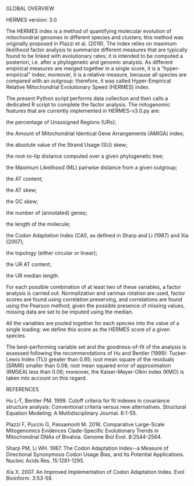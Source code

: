 GLOBAL OVERVIEW

HERMES version: 3.0

The HERMES index is a method of quantifying molecular evolution of mitochondrial genomes
in different species and clusters; this method was originally proposed in Plazzi et al.
(2016). The index relies on maximum likelihood factor analysis to summarize different measures
that are typically found to be linked with evolutionary rates; it is intended to be computed
a posteriori, i.e. after a phylogenetic and genomic analysis. As different empirical measures
are merged together in a single score, it is a “hyper-empirical” index; moreover, it is a
relative measure, because all species are compared with an outgroup: therefore, it was called
Hyper-Empirical Relative Mitochondrial Evolutionary Speed (HERMES) index.

The present Python script performs data collection and then calls a dedicated R script to
complete the factor analysis. The mitogenomic features that are currently implemented in
HERMES-v3.0.py are:

the percentage of Unassigned Regions (URs);

the Amount of Mitochondrial Identical Gene Arrangements (AMIGA) index;

the absolute value of the Strand Usage (SU) skew;

the root-to-tip distance computed over a given phylogenetic tree;

the Maximum Likelihood (ML) pairwise distance from a given outgroup;

the AT content;

the AT skew;

the GC skew;

the number of (annotated) genes;

the length of the molecule;

the Codon Adaptation Index (CAI), as defined in Sharp and Li (1987) and Xia (2007);

the topology (either circular or linear);

the UR AT content;

the UR median length.

For each possible combination of at least two of these variables, a factor analysis is carried
out. Normalization and varimax rotation are used, factor scores are found using correlation
preserving, and correlations are found using the Pearson method; given the possible presence
of missing values, missing data are set to be imputed using the median.

All the variables are pooled together for each species into the value of a single loading: we
define this score as the HERMES score of a given species.

The best-performing variable set and the goodness-of-fit of the analysis is assessed following
the recommendations of Hu and Bentler (1999): Tucker-Lewis Index (TLI) greater than 0.95; root
mean square of the residuals (SRMR) smaller than 0.08; root mean squared error of approximation
(RMSEA) less than 0.06; moreover, the  Kaiser-Meyer-Olkin index (KMO) is taken into account on
this regard.

REFERENCES

Hu L-T, Bentler PM. 1999. Cutoff criteria for fit indexes in covariance structure analysis:
Conventional criteria versus new alternatives. Structural Equation Modeling: A Multidisciplinary
Journal. 6:1-55.

Plazzi F, Puccio G, Passamonti M. 2016. Comparative Large-Scale Mitogenomics Evidences
Clade-Specific Evolutionary Trends in Mitochondrial DNAs of Bivalvia. Genome Biol Evol.
8:2544-2564.

Sharp PM, Li WH. 1987. The Codon Adaptation Index--a Measure of Directional Synonymous Codon
Usage Bias, and Its Potential Applications. Nucleic Acids Res. 15:1281-1295.

Xia X. 2007. An Improved Implementation of Codon Adaptation Index. Evol Bioinform. 3:53-58.
